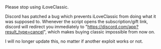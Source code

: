 Please stop using iLoveClassic.

Discord has patched a bug which prevents iLoveClassic from doing what it was supposed to.
Whenever the script opens the subscription/gift link, discord will redirect you immediately to "https://discord.com/app?result_type=cancel", which makes buying classic impossible from now on.

I will no longer update this, no matter if another exploit works or not.
